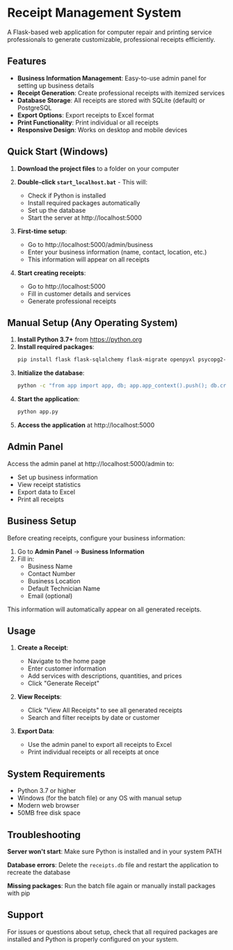 # Receipt Management System

A Flask-based web application for computer repair and printing service professionals to generate customizable, professional receipts efficiently.

## Features

- **Business Information Management**: Easy-to-use admin panel for setting up business details
- **Receipt Generation**: Create professional receipts with itemized services
- **Database Storage**: All receipts are stored with SQLite (default) or PostgreSQL
- **Export Options**: Export receipts to Excel format
- **Print Functionality**: Print individual or all receipts
- **Responsive Design**: Works on desktop and mobile devices

## Quick Start (Windows)

1. **Download the project files** to a folder on your computer
2. **Double-click `start_localhost.bat`** - This will:
   - Check if Python is installed
   - Install required packages automatically
   - Set up the database
   - Start the server at http://localhost:5000

3. **First-time setup**:
   - Go to http://localhost:5000/admin/business
   - Enter your business information (name, contact, location, etc.)
   - This information will appear on all receipts

4. **Start creating receipts**:
   - Go to http://localhost:5000
   - Fill in customer details and services
   - Generate professional receipts

## Manual Setup (Any Operating System)

1. **Install Python 3.7+** from https://python.org
2. **Install required packages**:
   ```bash
   pip install flask flask-sqlalchemy flask-migrate openpyxl psycopg2-binary email-validator gunicorn
   ```
3. **Initialize the database**:
   ```bash
   python -c "from app import app, db; app.app_context().push(); db.create_all()"
   ```
4. **Start the application**:
   ```bash
   python app.py
   ```
5. **Access the application** at http://localhost:5000

## Admin Panel

Access the admin panel at http://localhost:5000/admin to:
- Set up business information
- View receipt statistics
- Export data to Excel
- Print all receipts

## Business Setup

Before creating receipts, configure your business information:
1. Go to **Admin Panel** → **Business Information**
2. Fill in:
   - Business Name
   - Contact Number
   - Business Location
   - Default Technician Name
   - Email (optional)

This information will automatically appear on all generated receipts.

## Usage

1. **Create a Receipt**:
   - Navigate to the home page
   - Enter customer information
   - Add services with descriptions, quantities, and prices
   - Click "Generate Receipt"

2. **View Receipts**:
   - Click "View All Receipts" to see all generated receipts
   - Search and filter receipts by date or customer

3. **Export Data**:
   - Use the admin panel to export all receipts to Excel
   - Print individual receipts or all receipts at once

## System Requirements

- Python 3.7 or higher
- Windows (for the batch file) or any OS with manual setup
- Modern web browser
- 50MB free disk space

## Troubleshooting

**Server won't start**: Make sure Python is installed and in your system PATH

**Database errors**: Delete the `receipts.db` file and restart the application to recreate the database

**Missing packages**: Run the batch file again or manually install packages with pip

## Support

For issues or questions about setup, check that all required packages are installed and Python is properly configured on your system.